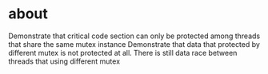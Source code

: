 # about

Demonstrate that critical code section can only be protected among threads that share the same mutex instance
Demonstrate that data that protected by different mutex is not protected at all. There is still data race between threads that using different mutex
